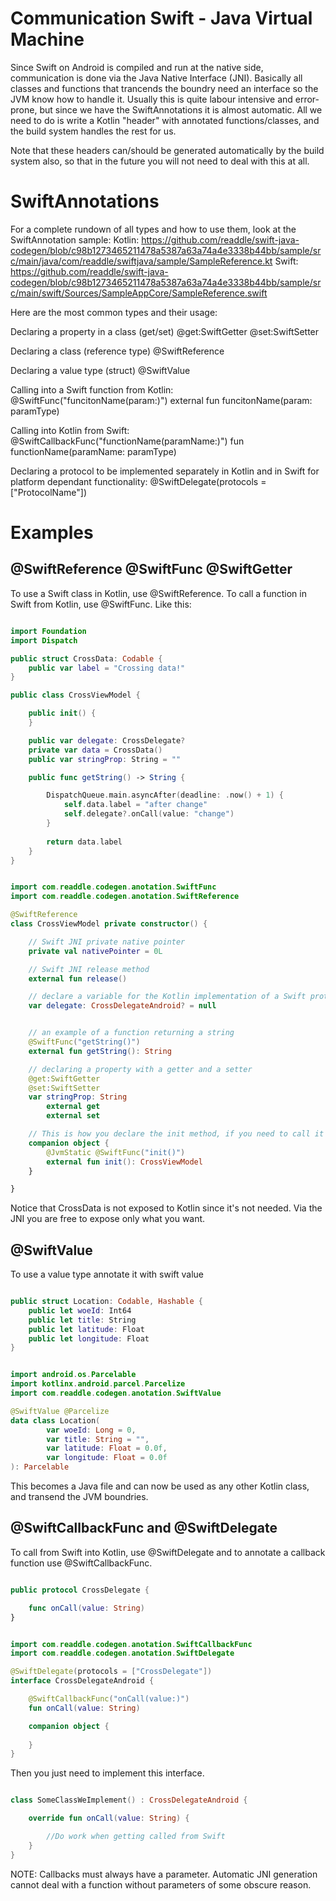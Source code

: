 # Communication Swift - Java Virtual Machine

Since Swift on Android is compiled and run at the native side, communication is done via the Java Native Interface (JNI). Basically all classes and functions that trancends the boundry need an interface so the JVM know how to handle it. Usually this is quite labour intensive and error-prone, but since we have the SwiftAnnotations it is almost automatic. All we need to do is write a Kotlin "header" with annotated functions/classes, and the build system handles the rest for us.

Note that these headers can/should be generated automatically by the build system also, so that in the future you will not need to deal with this at all.

# SwiftAnnotations

For a complete rundown of all types and how to use them, look at the SwiftAnnotation sample:
Kotlin:
https://github.com/readdle/swift-java-codegen/blob/c98b1273465211478a5387a63a74a4e3338b44bb/sample/src/main/java/com/readdle/swiftjava/sample/SampleReference.kt
Swift:
https://github.com/readdle/swift-java-codegen/blob/c98b1273465211478a5387a63a74a4e3338b44bb/sample/src/main/swift/Sources/SampleAppCore/SampleReference.swift


Here are the most common types and their usage:

Declaring a property in a class (get/set)
    @get:SwiftGetter
    @set:SwiftSetter

Declaring a class (reference type)
    @SwiftReference

Declaring a value type (struct)
    @SwiftValue

Calling into a Swift function from Kotlin:
    @SwiftFunc("funcitonName(param:)")
    external fun funcitonName(param: paramType)

Calling into Kotlin from Swift:
    @SwiftCallbackFunc("functionName(paramName:)")
    fun functionName(paramName: paramType)

Declaring a protocol to be implemented separately in Kotlin and in Swift for platform dependant functionality:
    @SwiftDelegate(protocols = ["ProtocolName"])

# Examples

## @SwiftReference @SwiftFunc @SwiftGetter

To use a Swift class in Kotlin, use @SwiftReference. To call a function in Swift from Kotlin, use @SwiftFunc. Like this:

``` Swift

import Foundation
import Dispatch

public struct CrossData: Codable {
    public var label = "Crossing data!"
}

public class CrossViewModel {

    public init() {
    }

    public var delegate: CrossDelegate?
    private var data = CrossData()
    public var stringProp: String = ""

    public func getString() -> String {

        DispatchQueue.main.asyncAfter(deadline: .now() + 1) {
            self.data.label = "after change"
            self.delegate?.onCall(value: "change")
        }
        
        return data.label
    }
}
```

``` Kotlin

import com.readdle.codegen.anotation.SwiftFunc
import com.readdle.codegen.anotation.SwiftReference

@SwiftReference
class CrossViewModel private constructor() {

    // Swift JNI private native pointer
    private val nativePointer = 0L

    // Swift JNI release method
    external fun release()

    // declare a variable for the Kotlin implementation of a Swift protokoll
    var delegate: CrossDelegateAndroid? = null


    // an example of a function returning a string 
    @SwiftFunc("getString()")
    external fun getString(): String

    // declaring a property with a getter and a setter
    @get:SwiftGetter
    @set:SwiftSetter
    var stringProp: String
        external get
        external set

    // This is how you declare the init method, if you need to call it from Kotlin
    companion object {
        @JvmStatic @SwiftFunc("init()")
        external fun init(): CrossViewModel
    }

}
```

Notice that CrossData is not exposed to Kotlin since it's not needed. Via the JNI you are free to expose only what you want.

## @SwiftValue

To use a value type annotate it with swift value

``` Swift

public struct Location: Codable, Hashable {
    public let woeId: Int64
    public let title: String
    public let latitude: Float
    public let longitude: Float
}

```

``` Kotlin

import android.os.Parcelable
import kotlinx.android.parcel.Parcelize
import com.readdle.codegen.anotation.SwiftValue

@SwiftValue @Parcelize
data class Location(
        var woeId: Long = 0,
		var title: String = "",
		var latitude: Float = 0.0f,
		var longitude: Float = 0.0f
): Parcelable
```

This becomes a Java file and can now be used as any other Kotlin class, and transend the JVM boundries.

## @SwiftCallbackFunc and @SwiftDelegate

To call from Swift into Kotlin, use @SwiftDelegate and to annotate a callback function use @SwiftCallbackFunc.

``` Swift

public protocol CrossDelegate { 

    func onCall(value: String)
}
```

``` Kotlin

import com.readdle.codegen.anotation.SwiftCallbackFunc
import com.readdle.codegen.anotation.SwiftDelegate

@SwiftDelegate(protocols = ["CrossDelegate"])
interface CrossDelegateAndroid { 

    @SwiftCallbackFunc("onCall(value:)")
    fun onCall(value: String)

    companion object {
        
    }
}
```

Then you just need to implement this interface. 

``` Kotlin

class SomeClassWeImplement() : CrossDelegateAndroid {

    override fun onCall(value: String) {

        //Do work when getting called from Swift
    }
}
```

NOTE: Callbacks must always have a parameter. Automatic JNI generation cannot deal with a function without parameters of some obscure reason.